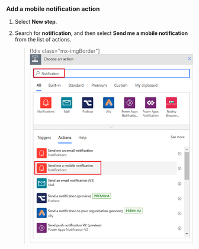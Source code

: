 ### Add a mobile notification action

1. Select **New step**.

2. Search for **notification**, and then select **Send me a mobile notification** from the list of actions.

    > [!div class="mx-imgBorder"]
    > ![Screenshot of Send me a mobile notification.](./media/email-triggers/email-triggers-sender-3.png "Screenshot of Send me a mobile notification")

